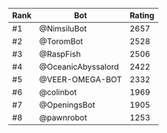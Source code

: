 Rank|Bot|Rating
---|---|---
#1|@NimsiluBot|2657
#2|@ToromBot|2528
#3|@RaspFish|2506
#4|@OceanicAbyssalord|2422
#5|@VEER-OMEGA-BOT|2332
#6|@colinbot|1969
#7|@OpeningsBot|1905
#8|@pawnrobot|1253
